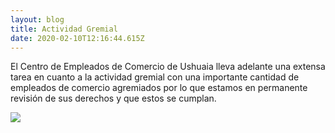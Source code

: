 ```yaml
---
layout: blog
title: Actividad Gremial
date: 2020-02-10T12:16:44.615Z
---
```

El Centro de Empleados de Comercio de Ushuaia lleva adelante una extensa tarea en cuanto a la actividad gremial con una importante cantidad de empleados de comercio agremiados por lo que estamos en permanente revisión de sus derechos y que estos se cumplan.

![](/uploads/gremial.jpg)
